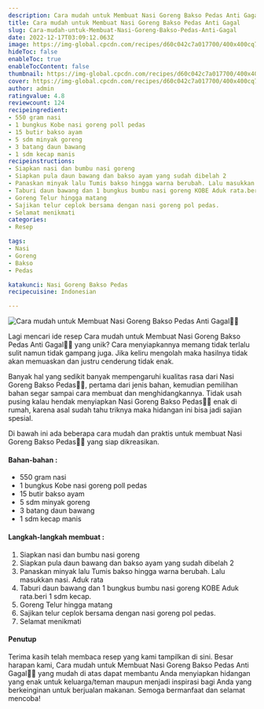 ```yaml
---
description: Cara mudah untuk Membuat Nasi Goreng Bakso Pedas Anti Gagal"
title: Cara mudah untuk Membuat Nasi Goreng Bakso Pedas Anti Gagal
slug: Cara-mudah-untuk-Membuat-Nasi-Goreng-Bakso-Pedas-Anti-Gagal
date: 2022-12-17T03:09:12.063Z
image: https://img-global.cpcdn.com/recipes/d60c042c7a017700/400x400cq70/photo.jpg
hideToc: false
enableToc: true
enableTocContent: false
thumbnail: https://img-global.cpcdn.com/recipes/d60c042c7a017700/400x400cq70/photo.jpg
cover: https://img-global.cpcdn.com/recipes/d60c042c7a017700/400x400cq70/photo.jpg
author: admin
ratingvalue: 4.8
reviewcount: 124
recipeingredient:
- 550 gram nasi
- 1 bungkus Kobe nasi goreng poll pedas
- 15 butir bakso ayam
- 5 sdm minyak goreng
- 3 batang daun bawang
- 1 sdm kecap manis
recipeinstructions:
- Siapkan nasi dan bumbu nasi goreng
- Siapkan pula daun bawang dan bakso ayam yang sudah dibelah 2
- Panaskan minyak lalu Tumis bakso hingga warna berubah. Lalu masukkan nasi. Aduk rata
- Taburi daun bawang dan 1 bungkus bumbu nasi goreng KOBE Aduk rata.beri 1 sdm kecap.
- Goreng Telur hingga matang
- Sajikan telur ceplok bersama dengan nasi goreng pol pedas.
- Selamat menikmati
categories:
- Resep

tags:
- Nasi
- Goreng
- Bakso
- Pedas

katakunci: Nasi Goreng Bakso Pedas
recipecuisine: Indonesian

---
```


![Cara mudah untuk Membuat Nasi Goreng Bakso Pedas Anti Gagal👩‍🍳](https://img-global.cpcdn.com/recipes/d60c042c7a017700/400x400cq70/photo.jpg)

Lagi mencari ide resep Cara mudah untuk Membuat Nasi Goreng Bakso Pedas Anti Gagal👩‍🍳 yang unik? Cara menyiapkannya memang tidak terlalu sulit namun tidak gampang juga. Jika keliru mengolah maka hasilnya tidak akan memuaskan dan justru cenderung tidak enak.

Banyak hal yang sedikit banyak mempengaruhi kualitas rasa dari Nasi Goreng Bakso Pedas👩‍🍳, pertama dari jenis bahan, kemudian pemilihan bahan segar sampai cara membuat dan menghidangkannya. Tidak usah pusing kalau hendak menyiapkan Nasi Goreng Bakso Pedas👩‍🍳 enak di rumah, karena asal sudah tahu triknya maka hidangan ini bisa jadi sajian spesial.

Di bawah ini ada beberapa cara mudah dan praktis untuk membuat Nasi Goreng Bakso Pedas👩‍🍳 yang siap dikreasikan.

<!--inarticleads1-->

#### Bahan-bahan :

- 550 gram nasi
- 1 bungkus Kobe nasi goreng poll pedas
- 15 butir bakso ayam
- 5 sdm minyak goreng
- 3 batang daun bawang
- 1 sdm kecap manis

<!--inarticleads2-->

#### Langkah-langkah membuat :

1. Siapkan nasi dan bumbu nasi goreng
1. Siapkan pula daun bawang dan bakso ayam yang sudah dibelah 2
1. Panaskan minyak lalu Tumis bakso hingga warna berubah. Lalu masukkan nasi. Aduk rata
1. Taburi daun bawang dan 1 bungkus bumbu nasi goreng KOBE Aduk rata.beri 1 sdm kecap.
1. Goreng Telur hingga matang
1. Sajikan telur ceplok bersama dengan nasi goreng pol pedas.
1. Selamat menikmati

#### Penutup

Terima kasih telah membaca resep yang kami tampilkan di sini. Besar harapan kami, Cara mudah untuk Membuat Nasi Goreng Bakso Pedas Anti Gagal👩‍🍳 yang mudah di atas dapat membantu Anda menyiapkan hidangan yang enak untuk keluarga/teman maupun menjadi inspirasi bagi Anda yang berkeinginan untuk berjualan makanan. Semoga bermanfaat dan selamat mencoba!
